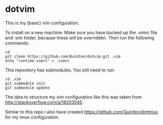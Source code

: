 # dotvim

This is my (basic) vim configuration.

To install on a new machine:
Make sure you have backed up the .vimrc file and .vim folder, because these will be overridden.
Then run the following commands:

    cd
    git clone https://github.com/Quinten/dotvim.git .vim
    echo "runtime vimrc" > .vimrc

This repository has submodules. You still need to run:

    cd .vim
    git submodule init
    git submodule update

The idea to structure my vim configuration like this was taken from http://stackoverflow.com/a/18203545

Similar to this repo i also have created https://github.com/Quinten/dottmux for my tmux configuration.




